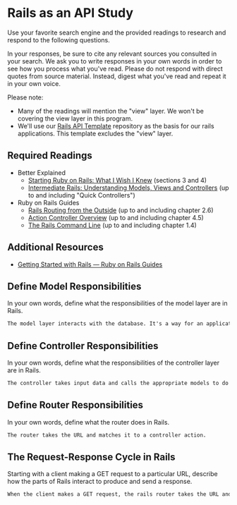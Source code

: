 # Rails as an API Study

Use your favorite search engine and the provided readings to research and
respond to the following questions.

In your responses, be sure to cite any relevant sources you consulted in your
search. We ask you to write responses in your own words in order to see how you
process what you've read. Please do not respond with direct quotes from source
material. Instead, digest what you've read and repeat it in your own voice.

Please note:

-   Many of the readings will mention the "view" layer. We won't be covering the
    view layer in this program.
-   We'll use our [Rails API Template](https://github.com/ga-wdi-boston/rails-api-template)
    repository as the basis for our rails applications.
    This template excludes the "view" layer.

## Required Readings

-   Better Explained
    -   [Starting Ruby on Rails: What I Wish I Knew](http://betterexplained.com/articles/starting-ruby-on-rails-what-i-wish-i-knew/)
        (sections 3 and 4)
    -   [Intermediate Rails: Understanding Models, Views and Controllers](http://betterexplained.com/articles/intermediate-rails-understanding-models-views-and-controllers/)
        (up to and including "Quick Controllers")
-   Ruby on Rails Guides
    -   [Rails Routing from the Outside](http://guides.rubyonrails.org/routing.html)
        (up to and including chapter 2.6)
    -   [Action Controller Overview](http://guides.rubyonrails.org/action_controller_overview.html)
        (up to and including chapter 4.5)
    -   [The Rails Command Line](http://guides.rubyonrails.org/command_line.html)
        (up to and including chapter 1.4)

## Additional Resources

-   [Getting Started with Rails — Ruby on Rails Guides](http://guides.rubyonrails.org/getting_started.html)

## Define Model Responsibilities

In your own words, define what the responsibilities of the model layer are in
Rails.

```md
The model layer interacts with the database. It's a way for an application to interact with the database in an object-like way instead of having to code SQL statements.
```

## Define Controller Responsibilities

In your own words, define what the responsibilities of the controller layer are
in Rails.

```md
The controller takes input data and calls the appropriate models to do what it needs to with the data and passes the results to the view.
```

## Define Router Responsibilities

In your own words, define what the router does in Rails.

```md
The router takes the URL and matches it to a controller action.
```

## The Request-Response Cycle in Rails

Starting with a client making a GET request to a particular URL, describe how
the parts of Rails interact to produce and send a response.

```md
When the client makes a GET request, the rails router takes the URL and, with the router, finds its matching controller action, which then invokes the corresponding model method and the controller then sends the response from the model method to the view which returns the response.
```
